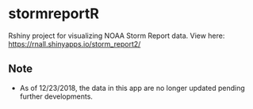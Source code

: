 # stormreportR
Rshiny project for visualizing NOAA Storm Report data.
View here: https://rnall.shinyapps.io/storm_report2/


## Note
* As of 12/23/2018, the data in this app are no longer updated pending further developments. 
